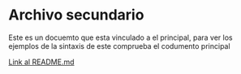 # Archivo secundario

Este es un docuemto que esta vinculado a el principal, para ver los ejemplos de la sintaxis de este comprueba el codumento principal

[Link al README.md](README.md)
